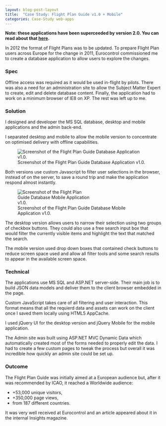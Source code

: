```yaml
---
layout: blog-post-layout
title:  "Case Study: Flight Plan Guide v1.0 + Mobile"
categories: Case-Study web-apps
---
```


**Note: these applications have been superceeded by version 2.0. You can read about that <a href="/blog/case-study/2014/01/11/case-fple.html" title="Select to read a short case study of the FPLE web application.">here</a>.**

In 2012 the format of Flight Plans was to be updated. To prepare Flight Plan users across Europe for the change in 2011, Eurocontrol commissioned me to create a database application to allow users to explore the changes.

### Spec

Offline access was required as it would be used in-flight by pilots. There was also a need for an administration site to allow the Subject Matter Expert to create, edit and delete database content. Finally, the application had to work on a minimum browser of IE8 on XP. The rest was left up to me.

### Solution

I designed and developer the MS SQL database, desktop and mobile applications and the admin back-end.

I separated desktop and mobile to allow the mobile version to concentrate on optimised delivery with offline capabilities.

<figure>
  <img src="/blog/img/2014/jan/2014-01-11-case-fpl.jpg" alt="Screenshot of the Flight Plan Guide Database Application v1.0." style="max-width:598px;">
  <figcaption>Screenshot of the Flight Plan Guide Database Application v1.0.</figcaption>
</figure>

Both versions use custom Javascript to filter user selections in the browser, instead of on the server, to save a round trip and make the application respond almost instantly.

<figure>
  <img src="/blog/img/2014/jan/2014-01-10-case-fplm.jpg" alt="Screenshot of the Flight Plan Guide Database Mobile Application v1.0." style="max-width:247px;">
  <figcaption>Screenshot of the Flight Plan Guide Database Mobile Application v1.0.</figcaption>
</figure>


The desktop version allows users to narrow their selection using two groups of checkbox buttons. They could also use a free search input box that would filter the currently visible items and highlight the text that matched the search.

The mobile version used drop down boxes that contained check buttons to reduce screen space used and allow all filter tools and some search results to appear in the available screen space.

### Technical

The applications use MS SQL and ASP.NET server-side. Their main job is to build JSON data models and deliver them to the client browser embedded in the page.

Custom JavaScript takes care of all filtering and user interaction. This format means that all the requierd data and assets can work on the client once I saved them locally using HTML5 AppCache.

I used jQuery UI for the desktop version and jQuery Mobile for the mobile application.

The Admin site was built using ASP.NET MVC Dynamic Data which automatically created most of the forms needed to properly edit the data. I had to create a few custom pages to tweak the process but overall it was incredible how quickly an admin site could be set up.

### Outcome

The Flight Plan Guide was initially aimed at a European audience but, after it was recommended by ICAO, it reached a Worldwide audience:

* +53,000 unique visitors,
* +350,000 page views,
* from 187 different countries.

It was very well received at Eurocontrol and an article appeared about it in the internal Insights magazine.